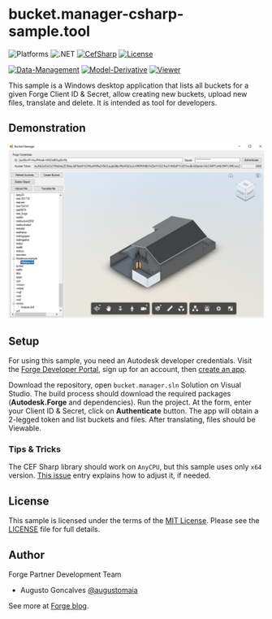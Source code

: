 # bucket.manager-csharp-sample.tool

![Platforms](https://img.shields.io/badge/platform-Windows-lightgray.svg)
![.NET](https://img.shields.io/badge/.NET-4.5-blue.svg)
[![CefSharp](http://img.shields.io/badge/CefSharp-57.0.0-blue.svg)](http://opensource.org/licenses/MIT)
[![License](http://img.shields.io/:license-mit-blue.svg)](http://opensource.org/licenses/MIT)

[![Data-Management](https://img.shields.io/badge/Data%20Management-v2-green.svg)](http://developer.autodesk.com/)
[![Model-Derivative](https://img.shields.io/badge/Model%20Derivative-v2-green.svg)](http://developer.autodesk.com/)
[![Viewer](https://img.shields.io/badge/Viewer-v3.3-green.svg)](http://developer.autodesk.com/)

This sample is a Windows desktop application that lists all buckets for a given Forge Client ID & Secret, allow creating new buckets, upload new files, translate and delete. It is intended as tool for developers.

## Demonstration

![thumbnail](main_screen.png)

## Setup

For using this sample, you need an Autodesk developer credentials. Visit the [Forge Developer Portal](https://developer.autodesk.com), sign up for an account, then [create an app](https://developer.autodesk.com/myapps/create).

Download the repository, open `bucket.manager.sln` Solution on Visual Studio. The build process should download the required packages (**Autodesk.Forge** and dependencies). Run the project. At the form, enter your Client ID & Secret, click on **Authenticate** button. The app will obtain a 2-legged token and list buckets and files. After translating, files should be Viewable.

### Tips & Tricks

The CEF Sharp library should work on `AnyCPU`, but this sample uses only `x64` version. [This issue](https://github.com/cefsharp/CefSharp/issues/1714) entry explains how to adjust it, if needed.

## License

This sample is licensed under the terms of the [MIT License](http://opensource.org/licenses/MIT). Please see the [LICENSE](LICENSE) file for full details.

## Author

Forge Partner Development Team

- Augusto Goncalves [@augustomaia](https://twitter.com/augustomaia)

See more at [Forge blog](https://forge.autodesk.com/blog).